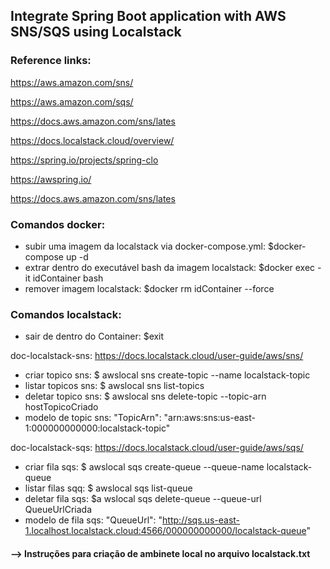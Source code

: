 ## Integrate Spring Boot application with AWS SNS/SQS using Localstack

### Reference links:
https://aws.amazon.com/sns/

https://aws.amazon.com/sqs/

https://docs.aws.amazon.com/sns/lates

https://docs.localstack.cloud/overview/

https://spring.io/projects/spring-clo

https://awspring.io/

https://docs.aws.amazon.com/sns/lates


### Comandos docker:
- subir uma imagem da localstack via docker-compose.yml: $docker-compose up -d
- extrar dentro do executável bash da imagem localstack: $docker exec -it idContainer bash
- remover imagem localstack: $docker rm idContainer --force

### Comandos localstack: 
- sair de dentro do Container: $exit

doc-localstack-sns: https://docs.localstack.cloud/user-guide/aws/sns/
- criar topico sns: $ awslocal sns create-topic --name localstack-topic
- listar topicos sns: $ awslocal sns list-topics
- deletar topico sns: $ awslocal sns delete-topic --topic-arn hostTopicoCriado
- modelo de topic sns: "TopicArn": "arn:aws:sns:us-east-1:000000000000:localstack-topic"


doc-localstack-sqs: https://docs.localstack.cloud/user-guide/aws/sqs/
- criar fila sqs: $ awslocal sqs create-queue --queue-name localstack-queue
- listar filas sqq: $ awslocal sqs list-queue
- deletar fila sqs: $a wslocal sqs delete-queue --queue-url QueueUrlCriada
- modelo de fila sqs: "QueueUrl": "http://sqs.us-east-1.localhost.localstack.cloud:4566/000000000000/localstack-queue"


#### --> Instruções para criação de ambinete local no arquivo localstack.txt